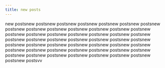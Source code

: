 ```yaml
---
title: new posts
---
```


new postsnew postsnew postsnew postsnew postsnew postsnew postsnew postsnew postsnew postsnew postsnew postsnew postsnew postsnew postsnew postsnew postsnew postsnew postsnew postsnew postsnew postsnew postsnew postsnew postsnew postsnew postsnew postsnew postsnew postsnew postsnew postsnew postsnew postsnew postsnew postsnew postsnew postsnew postsnew postsnew postsnew postsnew postsnew postsnew postsnew postsnew postsnew postsnew postsnew postsnew postsvv
